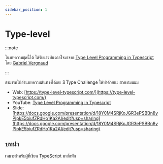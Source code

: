 ```yaml
---
sidebar_position: 1
---
```


# Type-level 


:::note

ในบทความชุดนี้ได้ ได้รับแรงบันดาลใจมาจาก [Type Level Programming in Typescript](https://type-level-typescript.com/) โดย [Gabriel Vergnaud](https://twitter.com/GabrielVergnaud)

:::



สามารถไปอ่านบทความต้นทางได้เลย มี Type Challenge ให้ทำด้วยนะ สวยงามมมม

- Web: [https://type-level-typescript.com/](https://type-level-typescript.com/)
- YouTube: [Type Level Programming in Typescript](https://www.youtube.com/watch?reload=9&v=vGVvJuazs84)
- Slide: [https://docs.google.com/presentation/d/18Y0M4SRjKoJGR3ePSBBn8yPlpkE5biufZRdHo1Ka2AI/edit?usp=sharing](https://docs.google.com/presentation/d/18Y0M4SRjKoJGR3ePSBBn8yPlpkE5biufZRdHo1Ka2AI/edit?usp=sharing)


## บทนำ

เหมาะสำหรับผู้ที่เขียน TypeScript มาสักพัก
